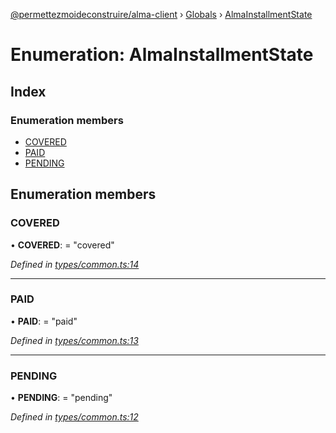 [@permettezmoideconstruire/alma-client](../README.md) › [Globals](../globals.md) › [AlmaInstallmentState](almainstallmentstate.md)

# Enumeration: AlmaInstallmentState

## Index

### Enumeration members

* [COVERED](almainstallmentstate.md#covered)
* [PAID](almainstallmentstate.md#paid)
* [PENDING](almainstallmentstate.md#pending)

## Enumeration members

###  COVERED

• **COVERED**: = "covered"

*Defined in [types/common.ts:14](https://github.com/permettez-moi-de-construire/alma-client/blob/299dafb/src/types/common.ts#L14)*

___

###  PAID

• **PAID**: = "paid"

*Defined in [types/common.ts:13](https://github.com/permettez-moi-de-construire/alma-client/blob/299dafb/src/types/common.ts#L13)*

___

###  PENDING

• **PENDING**: = "pending"

*Defined in [types/common.ts:12](https://github.com/permettez-moi-de-construire/alma-client/blob/299dafb/src/types/common.ts#L12)*
